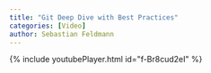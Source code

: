 ```yaml
---
title: "Git Deep Dive with Best Practices"
categories: [Video]
author: Sebastian Feldmann
---
```


{% include youtubePlayer.html id="f-Br8cud2eI" %}
